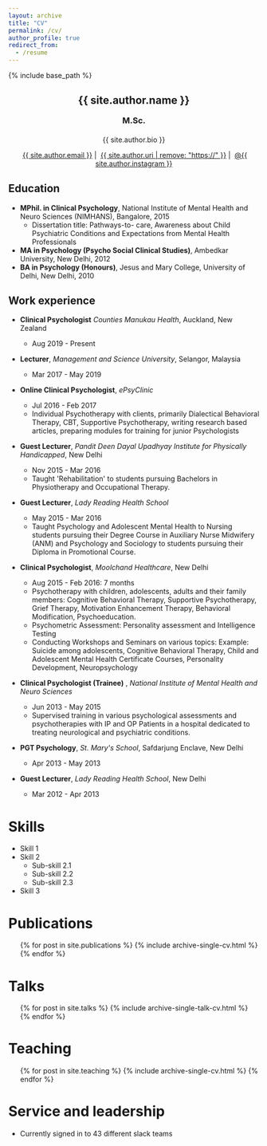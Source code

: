 ```yaml
---
layout: archive
title: "CV"
permalink: /cv/
author_profile: true
redirect_from:
  - /resume
---
```



{% include base_path %}

<!-- Click [here](/cv-print/) for a printable version or [download a PDF](/files/cv-print.pdf).<br /><br /><br /> -->

<h2 align="center">{{ site.author.name }}</h2>
<h3 align="center" style="margin: 0px auto 20px;">M.Sc.</h3>
<p align="center" style="margin: auto; width: 80%">{{ site.author.bio }}</p>

<p align="center"><i class="fas fa-envelope" aria-hidden="true"></i>&nbsp;<a href="mailto:{{ site.author.email }}">{{ site.author.email }}</a> &#124; <i class="fas fa-desktop" aria-hidden="true"></i>&nbsp;<a href="{{ site.author.uri }}">{{ site.author.uri | remove: "https://" }}</a> &#124; <i class="fab fa-instagram" aria-hidden="true"></i>&nbsp;<a href="https://instagram.com/{{ site.author.instagram }}">@{{ site.author.instagram }}</a></p>


## Education
* **MPhil. in Clinical Psychology**, National Institute of Mental Health and Neuro Sciences (NIMHANS), Bangalore, 2015
  + Dissertation title: Pathways-to- care, Awareness about Child Psychiatric Conditions and Expectations from Mental Health Professionals
* **MA in Psychology (Psycho Social Clinical Studies)**, Ambedkar University, New Delhi, 2012
* **BA in Psychology (Honours)**, Jesus and Mary College, University of Delhi, New Delhi, 2010

## Work experience
* **Clinical Psychologist**
_Counties Manukau Health_, Auckland, New Zealand
  + Aug 2019 - Present
* **Lecturer**, _Management and Science University_, Selangor, Malaysia
  + Mar 2017 - May 2019
* **Online Clinical Psychologist**, _ePsyClinic_ 
  + Jul 2016 - Feb 2017 
  + Individual Psychotherapy with clients, primarily Dialectical Behavioral Therapy, CBT, Supportive Psychotherapy, writing research based articles, preparing modules for training for junior Psychologists 
* **Guest Lecturer**,
_Pandit Deen Dayal Upadhyay Institute for Physically Handicapped_, New Delhi
  + Nov 2015 - Mar 2016
  + Taught 'Rehabilitation' to students pursuing Bachelors in Physiotherapy and Occupational Therapy. 
* **Guest Lecturer**, _Lady Reading Health School_
  + May 2015 - Mar 2016
  + Taught Psychology and Adolescent Mental Health to Nursing students pursuing their Degree Course in Auxiliary Nurse Midwifery (ANM) and Psychology and Sociology to students pursuing their Diploma in Promotional Course. 
* **Clinical Psychologist**, _Moolchand Healthcare_, New Delhi
  + Aug 2015 - Feb 2016: 7 months 
  + Psychotherapy with children, adolescents, adults and their family members: Cognitive Behavioral Therapy, Supportive Psychotherapy, Grief Therapy, Motivation Enhancement Therapy, Behavioral Modification, Psychoeducation.
  + Psychometric Assessment: Personality assessment and Intelligence Testing
  + Conducting Workshops and Seminars on various topics: Example: Suicide among adolescents, Cognitive Behavioral Therapy, Child and Adolescent Mental Health Certificate Courses, Personality Development, Neuropsychology

* **Clinical Psychologist (Trainee)** ,
_National Institute of Mental Health and Neuro Sciences_
  + Jun 2013 - May 2015
  + Supervised training in various psychological assessments and psychotherapies with IP and OP Patients in a hospital dedicated to treating neurological and psychiatric conditions.  
 
* **PGT Psychology**, _St. Mary's School_, Safdarjung Enclave, New Delhi 
  + Apr 2013 - May 2013

* **Guest Lecturer**, _Lady Reading Health School_, New Delhi
  + Mar 2012 - Apr 2013


  
Skills
======
* Skill 1
* Skill 2
  * Sub-skill 2.1
  * Sub-skill 2.2
  * Sub-skill 2.3
* Skill 3

Publications
======
  <ul>{% for post in site.publications %}
    {% include archive-single-cv.html %}
  {% endfor %}</ul>
  
Talks
======
  <ul>{% for post in site.talks %}
    {% include archive-single-talk-cv.html %}
  {% endfor %}</ul>
  
Teaching
======
  <ul>{% for post in site.teaching %}
    {% include archive-single-cv.html %}
  {% endfor %}</ul>
  
Service and leadership
======
* Currently signed in to 43 different slack teams
